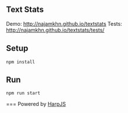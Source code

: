 Text Stats
----

Demo: http://najamkhn.github.io/textstats
Tests: http://najamkhn.github.io/textstats/tests/

## Setup
```
npm install
```

## Run
```
npm run start
```


===
Powered by [HarpJS](http://harpjs.com/ "HarpJS")

